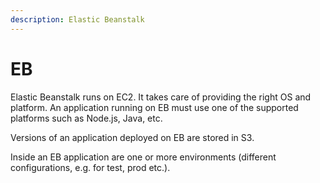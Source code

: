 ```yaml
---
description: Elastic Beanstalk
---
```


# EB

Elastic Beanstalk runs on EC2. It takes care of providing the right OS and platform. An application running on EB must use one of the supported platforms such as Node.js, Java, etc.

Versions of an application deployed on EB are stored in S3.

Inside an EB application are one or more environments (different configurations, e.g. for test, prod etc.).

